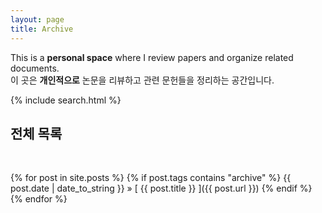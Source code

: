 ```yaml
---
layout: page
title: Archive
---
```


This is a **personal space** where I review papers and organize related documents.  
이 곳은 **개인적으로** 논문을 리뷰하고 관련 문헌들을 정리하는 공간입니다.  



<div id="wrap">
      <!-- Main content -->
    <div class="main-layout">
        <div id="container-search">
            <main>
              {% include search.html %}
            </main>
        </div>
    </div>
</div>

## 전체 목록

<br>

{% for post in site.posts %}
  {% if post.tags contains "archive" %}
  {{ post.date | date_to_string }} &raquo; [ {{ post.title }} ]({{ post.url }})
  {% endif %}
{% endfor %}